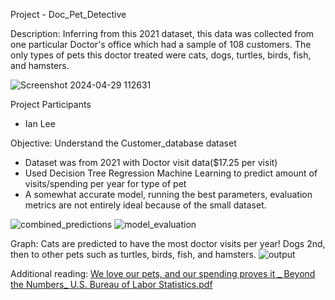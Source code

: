 Project - Doc_Pet_Detective

Description: Inferring from this 2021 dataset, this data was collected from one particular Doctor's office which had a sample of 108 customers. The only types of pets this doctor treated were cats, dogs, turtles, birds, fish, and hamsters.

![Screenshot 2024-04-29 112631](https://github.com/pachinkodealer/Doc_Pet_Detective/assets/75056795/8229778b-601b-4726-87b4-b4baaa33c961)

Project Participants
- Ian Lee

Objective: Understand the Customer_database dataset
- Dataset was from 2021 with Doctor visit data($17.25 per visit)
- Used Decision Tree Regression Machine Learning to predict amount of visits/spending per year for type of pet
- A somewhat accurate model, running the best parameters, evaluation metrics are not entirely ideal because of the small dataset.
  
![combined_predictions](https://github.com/pachinkodealer/Doc_Pet_Detective/assets/75056795/d45b44db-6eb9-4510-af0f-bc0b4df26420)
![model_evaluation](https://github.com/pachinkodealer/Doc_Pet_Detective/assets/75056795/f2cbfca1-ca0e-417a-8c98-e580151a0590)


Graph: Cats are predicted to have the most doctor visits per year! Dogs 2nd, then to other pets such as turtles, birds, fish, and hamsters.
![output](https://github.com/pachinkodealer/Doc_Pet_Detective/assets/75056795/3320dfb5-59ae-4d05-bd97-4df4b8ba9aa8)

Additional reading: [We love our pets, and our spending proves it _ Beyond the Numbers_ U.S. Bureau of Labor Statistics.pdf](https://github.com/pachinkodealer/Doc_Pet_Detective/files/15151687/We.love.our.pets.and.our.spending.proves.it._.Beyond.the.Numbers_.U.S.Bureau.of.Labor.Statistics.pdf)
